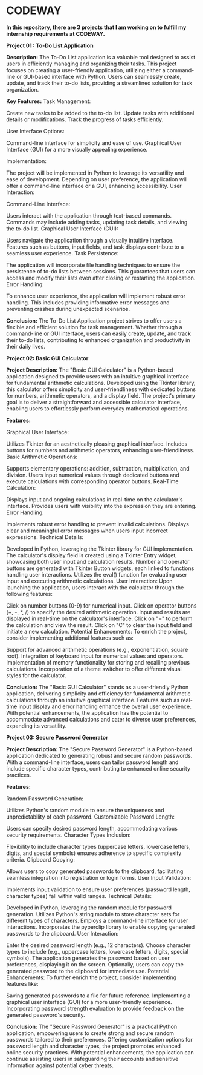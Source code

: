 # CODEWAY
**In this repository, there are 3 projects that I am working on to fulfill my internship requirements at CODEWAY.**

**Project 01 : To-Do List Application**

**Description:**
The To-Do List application is a valuable tool designed to assist users in efficiently managing and organizing their tasks. This project focuses on creating a user-friendly application, utilizing either a command-line or GUI-based interface with Python. Users can seamlessly create, update, and track their to-do lists, providing a streamlined solution for task organization.

**Key Features:**
Task Management:

Create new tasks to be added to the to-do list.
Update tasks with additional details or modifications.
Track the progress of tasks efficiently.

User Interface Options:

Command-line interface for simplicity and ease of use.
Graphical User Interface (GUI) for a more visually appealing experience.

Implementation:

The project will be implemented in Python to leverage its versatility and ease of development.
Depending on user preference, the application will offer a command-line interface or a GUI, enhancing accessibility.
User Interaction:

Command-Line Interface:

Users interact with the application through text-based commands.
Commands may include adding tasks, updating task details, and viewing the to-do list.
Graphical User Interface (GUI):

Users navigate the application through a visually intuitive interface.
Features such as buttons, input fields, and task displays contribute to a seamless user experience.
Task Persistence:

The application will incorporate file handling techniques to ensure the persistence of to-do lists between sessions. This guarantees that users can access and modify their lists even after closing or restarting the application.
Error Handling:

To enhance user experience, the application will implement robust error handling. This includes providing informative error messages and preventing crashes during unexpected scenarios.

**Conclusion:**
The To-Do List Application project strives to offer users a flexible and efficient solution for task management. Whether through a command-line or GUI interface, users can easily create, update, and track their to-do lists, contributing to enhanced organization and productivity in their daily lives.

**Project 02: Basic GUI Calculator**

**Project Description:**
The "Basic GUI Calculator" is a Python-based application designed to provide users with an intuitive graphical interface for fundamental arithmetic calculations. Developed using the Tkinter library, this calculator offers simplicity and user-friendliness with dedicated buttons for numbers, arithmetic operators, and a display field. The project's primary goal is to deliver a straightforward and accessible calculator interface, enabling users to effortlessly perform everyday mathematical operations.

**Features:**

Graphical User Interface:

Utilizes Tkinter for an aesthetically pleasing graphical interface.
Includes buttons for numbers and arithmetic operators, enhancing user-friendliness.
Basic Arithmetic Operations:

Supports elementary operations: addition, subtraction, multiplication, and division.
Users input numerical values through dedicated buttons and execute calculations with corresponding operator buttons.
Real-Time Calculation:

Displays input and ongoing calculations in real-time on the calculator's interface.
Provides users with visibility into the expression they are entering.
Error Handling:

Implements robust error handling to prevent invalid calculations.
Displays clear and meaningful error messages when users input incorrect expressions.
Technical Details:

Developed in Python, leveraging the Tkinter library for GUI implementation.
The calculator's display field is created using a Tkinter Entry widget, showcasing both user input and calculation results.
Number and operator buttons are generated with Tkinter Button widgets, each linked to functions handling user interactions.
Utilizes the eval() function for evaluating user input and executing arithmetic calculations.
User Interaction:
Upon launching the application, users interact with the calculator through the following features:

Click on number buttons (0-9) for numerical input.
Click on operator buttons (+, -, *, /) to specify the desired arithmetic operation.
Input and results are displayed in real-time on the calculator's interface.
Click on "=" to perform the calculation and view the result.
Click on "C" to clear the input field and initiate a new calculation.
Potential Enhancements:
To enrich the project, consider implementing additional features such as:

Support for advanced arithmetic operations (e.g., exponentiation, square root).
Integration of keyboard input for numerical values and operators.
Implementation of memory functionality for storing and recalling previous calculations.
Incorporation of a theme switcher to offer different visual styles for the calculator.

**Conclusion:**
The "Basic GUI Calculator" stands as a user-friendly Python application, delivering simplicity and efficiency for fundamental arithmetic calculations through an intuitive graphical interface. Features such as real-time input display and error handling enhance the overall user experience. With potential enhancements, the application has the potential to accommodate advanced calculations and cater to diverse user preferences, expanding its versatility.

**Project 03: Secure Password Generator**

**Project Description:**
The "Secure Password Generator" is a Python-based application dedicated to generating robust and secure random passwords. With a command-line interface, users can tailor password length and include specific character types, contributing to enhanced online security practices.

**Features:**

Random Password Generation:

Utilizes Python's random module to ensure the uniqueness and unpredictability of each password.
Customizable Password Length:

Users can specify desired password length, accommodating various security requirements.
Character Types Inclusion:

Flexibility to include character types (uppercase letters, lowercase letters, digits, and special symbols) ensures adherence to specific complexity criteria.
Clipboard Copying:

Allows users to copy generated passwords to the clipboard, facilitating seamless integration into registration or login forms.
User Input Validation:

Implements input validation to ensure user preferences (password length, character types) fall within valid ranges.
Technical Details:

Developed in Python, leveraging the random module for password generation.
Utilizes Python's string module to store character sets for different types of characters.
Employs a command-line interface for user interactions.
Incorporates the pyperclip library to enable copying generated passwords to the clipboard.
User Interaction:

Enter the desired password length (e.g., 12 characters).
Choose character types to include (e.g., uppercase letters, lowercase letters, digits, special symbols).
The application generates the password based on user preferences, displaying it on the screen.
Optionally, users can copy the generated password to the clipboard for immediate use.
Potential Enhancements:
To further enrich the project, consider implementing features like:

Saving generated passwords to a file for future reference.
Implementing a graphical user interface (GUI) for a more user-friendly experience.
Incorporating password strength evaluation to provide feedback on the generated password's security.

**Conclusion:**
The "Secure Password Generator" is a practical Python application, empowering users to create strong and secure random passwords tailored to their preferences. Offering customization options for password length and character types, the project promotes enhanced online security practices. With potential enhancements, the application can continue assisting users in safeguarding their accounts and sensitive information against potential cyber threats.
